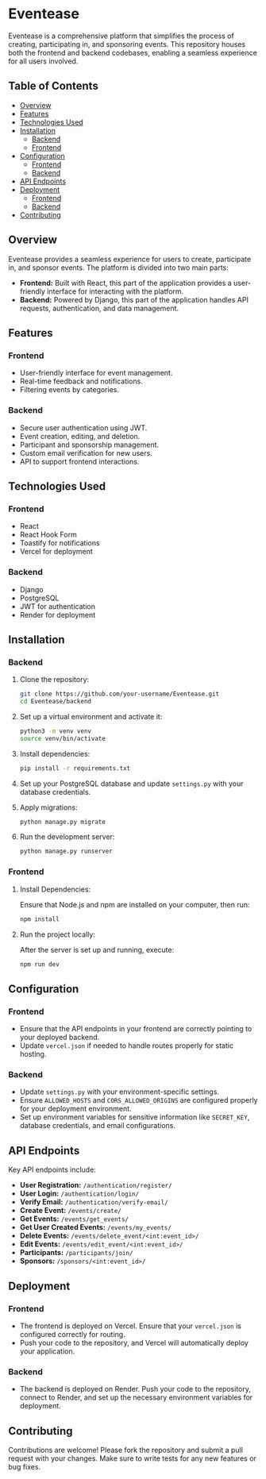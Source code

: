 
 
# Eventease

Eventease is a comprehensive platform that simplifies the process of creating, participating in, and sponsoring events. This repository houses both the frontend and backend codebases, enabling a seamless experience for all users involved.

## Table of Contents

- [Overview](#overview)
- [Features](#features)
- [Technologies Used](#technologies-used)
- [Installation](#installation)
  - [Backend](#backend)
  - [Frontend](#frontend)
- [Configuration](#configuration)
  - [Frontend](#frontend-1)
  - [Backend](#backend-1)
- [API Endpoints](#api-endpoints)
- [Deployment](#deployment)
  - [Frontend](#frontend-2)
  - [Backend](#backend-2)
- [Contributing](#contributing)

## Overview

Eventease provides a seamless experience for users to create, participate in, and sponsor events. The platform is divided into two main parts:

- **Frontend:** Built with React, this part of the application provides a user-friendly interface for interacting with the platform.
- **Backend:** Powered by Django, this part of the application handles API requests, authentication, and data management.

## Features

### Frontend

- User-friendly interface for event management.
- Real-time feedback and notifications.
- Filtering events by categories.

### Backend

- Secure user authentication using JWT.
- Event creation, editing, and deletion.
- Participant and sponsorship management.
- Custom email verification for new users.
- API to support frontend interactions.

## Technologies Used

### Frontend

- React
- React Hook Form
- Toastify for notifications
- Vercel for deployment

### Backend

- Django
- PostgreSQL
- JWT for authentication
- Render for deployment

## Installation

### Backend

1. Clone the repository:

    ```bash
    git clone https://github.com/your-username/Eventease.git
    cd Eventease/backend
    ```

2. Set up a virtual environment and activate it:

    ```bash
    python3 -m venv venv
    source venv/bin/activate
    ```

3. Install dependencies:

    ```bash
    pip install -r requirements.txt
    ```

4. Set up your PostgreSQL database and update `settings.py` with your database credentials.

5. Apply migrations:

    ```bash
    python manage.py migrate
    ```

6. Run the development server:

    ```bash
    python manage.py runserver
    ```

### Frontend

1. Install Dependencies:

    Ensure that Node.js and npm are installed on your computer, then run:

    ```bash
    npm install
    ```

2. Run the project locally:

    After the server is set up and running, execute:

    ```bash
    npm run dev
    ```

## Configuration

### Frontend

- Ensure that the API endpoints in your frontend are correctly pointing to your deployed backend.
- Update `vercel.json` if needed to handle routes properly for static hosting.

### Backend

- Update `settings.py` with your environment-specific settings.
- Ensure `ALLOWED_HOSTS` and `CORS_ALLOWED_ORIGINS` are configured properly for your deployment environment.
- Set up environment variables for sensitive information like `SECRET_KEY`, database credentials, and email configurations.

## API Endpoints

Key API endpoints include:

- **User Registration:** `/authentication/register/`
- **User Login:** `/authentication/login/`
- **Verify Email:** `/authentication/verify-email/`
- **Create Event:** `/events/create/`
- **Get Events:** `/events/get_events/`
- **Get User Created Events:** `/events/my_events/`
- **Delete Events:** `/events/delete_event/<int:event_id>/`
- **Edit Events:** `/events/edit_event/<int:event_id>/`
- **Participants:** `/participants/join/`
- **Sponsors:** `/sponsors/<int:event_id>/`

## Deployment

### Frontend

- The frontend is deployed on Vercel. Ensure that your `vercel.json` is configured correctly for routing.
- Push your code to the repository, and Vercel will automatically deploy your application.

### Backend

- The backend is deployed on Render. Push your code to the repository, connect to Render, and set up the necessary environment variables for deployment.

## Contributing

Contributions are welcome! Please fork the repository and submit a pull request with your changes. Make sure to write tests for any new features or bug fixes.

